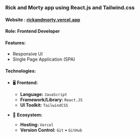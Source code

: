 ### Rick and Morty app using React.js and Tailwind.css

#### Website : <a href="https://rickandmorty-one-xi.vercel.app/" target="_blank" rel="noopener">rickandmorty.vercel.app</a>

#### Role: Frontend Developer

#### Features:

- Responsive UI
- Single Page Application (SPA)

#### Technologies:

- 🖥 **Frontend:**

  - **Language:** `JavaScript`
  - **Framework/Library:** `React.JS`
  - **UI Toolkit:** `TailwindCSS`

- 🎡 **Ecosystem:**
  - **Hosting:** `Vercel`
  - **Version Control:** `Git` • `GitHub`
